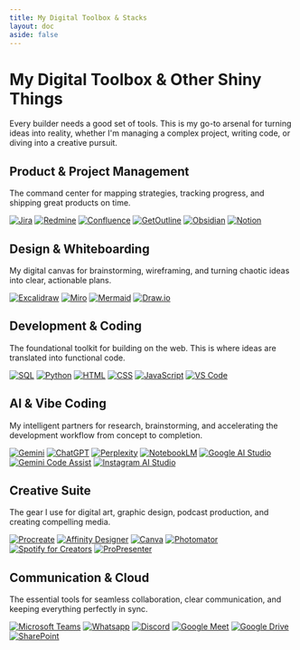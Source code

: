 ```yaml
---
title: My Digital Toolbox & Stacks
layout: doc
aside: false
---
```

<NaitBubble />

# My Digital Toolbox & Other Shiny Things

Every builder needs a good set of tools. This is my go-to arsenal for turning ideas into reality, whether I'm managing a complex project, writing code, or diving into a creative pursuit.

<div class="space-y-12">
    <!-- Product & Project Management -->
    <div>
        <h2 class="text-2xl md:text-3xl font-semibold tracking-tight">Product & Project Management</h2>
        <p class="mt-3 text-lg text-gray-600 dark:text-gray-400">The command center for mapping strategies, tracking
            progress, and shipping great products on time.</p>
        <div class="mt-6 flex flex-wrap gap-3">
            <div class="tooltip-container"><a href="https://www.atlassian.com/software/jira" target="_blank"
                    rel="noopener noreferrer"
                    class="flex items-center justify-center h-14 w-14 bg-white dark:bg-gray-800 p-3 rounded-lg shadow-md hover:shadow-xl transition-shadow"><span
                        class="tooltip-text">Jira</span><img class="icon-img"
                        src="/icons/jira.svg"
                        alt="Jira"></a></div>
            <div class="tooltip-container"><a href="https://www.redmine.org/" target="_blank" rel="noopener noreferrer"
                    class="flex items-center justify-center h-14 w-14 bg-white dark:bg-gray-800 p-3 rounded-lg shadow-md hover:shadow-xl transition-shadow"><span
                        class="tooltip-text">Redmine</span><img class="icon-img"
                        src="/icons/redmine.svg"
                        alt="Redmine"></a></div>
            <div class="tooltip-container"><a href="https://www.atlassian.com/software/confluence" target="_blank"
                    rel="noopener noreferrer"
                    class="flex items-center justify-center h-14 w-14 bg-white dark:bg-gray-800 p-3 rounded-lg shadow-md hover:shadow-xl transition-shadow"><span
                        class="tooltip-text">Confluence</span><img class="icon-img"
                        src="/icons/confluence.svg"
                        alt="Confluence"></a></div>
            <div class="tooltip-container"><a href="https://www.getoutline.com/" target="_blank"
                    rel="noopener noreferrer"
                    class="flex items-center justify-center h-14 w-14 bg-white dark:bg-gray-800 p-3 rounded-lg shadow-md hover:shadow-xl transition-shadow"><span
                        class="tooltip-text">Outline</span><img class="icon-img"
                        src="/icons/outline.png" alt="GetOutline"></a></div>
            <div class="tooltip-container"><a href="https://obsidian.md/" target="_blank" rel="noopener noreferrer"
                    class="flex items-center justify-center h-14 w-14 bg-white dark:bg-gray-800 p-3 rounded-lg shadow-md hover:shadow-xl transition-shadow"><span
                        class="tooltip-text">Obsidian</span><img class="icon-img"
                        src="/icons/obsidian.svg"
                        alt="Obsidian"></a></div>
            <div class="tooltip-container"><a href="https://www.notion.so/" target="_blank" rel="noopener noreferrer"
                    class="flex items-center justify-center h-14 w-14 bg-white dark:bg-gray-800 p-3 rounded-lg shadow-md hover:shadow-xl transition-shadow"><span
                        class="tooltip-text">Notion</span><img class="icon-img"
                        src="/icons/notion.svg"
                        alt="Notion"></a></div>
        </div>
    </div>
    <!-- Design & Whiteboarding -->
    <div>
        <h2 class="text-2xl md:text-3xl font-semibold tracking-tight">Design & Whiteboarding</h2>
        <p class="mt-3 text-lg text-gray-600 dark:text-gray-400">My digital canvas for brainstorming, wireframing, and
            turning chaotic ideas into clear, actionable plans.</p>
        <div class="mt-6 flex flex-wrap gap-3">
            <div class="tooltip-container"><a href="https://excalidraw.com/" target="_blank" rel="noopener noreferrer"
                    class="flex items-center justify-center h-14 w-14 bg-white dark:bg-gray-800 p-3 rounded-lg shadow-md hover:shadow-xl transition-shadow"><span
                        class="tooltip-text">Excalidraw</span><img class="icon-img"
                        src="/icons/excalidraw.svg"
                        alt="Excalidraw"></a></div>
            <div class="tooltip-container"><a href="https://miro.com/" target="_blank" rel="noopener noreferrer"
                    class="flex items-center justify-center h-14 w-14 bg-white dark:bg-gray-800 p-3 rounded-lg shadow-md hover:shadow-xl transition-shadow"><span
                        class="tooltip-text">Miro</span><img class="icon-img"
                        src="/icons/miro.svg"
                        alt="Miro"></a></div>
            <div class="tooltip-container"><a href="https://mermaid.js.org/" target="_blank" rel="noopener noreferrer"
                    class="flex items-center justify-center h-14 w-14 bg-white dark:bg-gray-800 p-3 rounded-lg shadow-md hover:shadow-xl transition-shadow"><span
                        class="tooltip-text">Mermaid</span><img class="icon-img"
                        src="/icons/mermaid.svg"
                        alt="Mermaid"></a></div>
            <div class="tooltip-container"><a href="https://app.diagrams.net/" target="_blank" rel="noopener noreferrer"
                    class="flex items-center justify-center h-14 w-14 bg-white dark:bg-gray-800 p-3 rounded-lg shadow-md hover:shadow-xl transition-shadow"><span
                        class="tooltip-text">Draw.io</span><img class="icon-img"
                        src="/icons/draw.svg"
                        alt="Draw.io"></a></div>
        </div>
    </div>
    <!-- Development & Coding -->
    <div>
        <h2 class="text-2xl md:text-3xl font-semibold tracking-tight">Development & Coding</h2>
        <p class="mt-3 text-lg text-gray-600 dark:text-gray-400">The foundational toolkit for building on the web. This
            is where ideas are translated into functional code.</p>
        <div class="mt-6 flex flex-wrap gap-3">
            <div class="tooltip-container"><a href="https://www.w3schools.com/sql/" target="_blank"
                    rel="noopener noreferrer"
                    class="flex items-center justify-center h-14 w-14 bg-white dark:bg-gray-800 p-3 rounded-lg shadow-md hover:shadow-xl transition-shadow"><span
                        class="tooltip-text">SQL</span><img class="icon-img"
                        src="/icons/sql.svg"
                        alt="SQL"></a></div>
            <div class="tooltip-container"><a href="https://www.python.org/" target="_blank" rel="noopener noreferrer"
                    class="flex items-center justify-center h-14 w-14 bg-white dark:bg-gray-800 p-3 rounded-lg shadow-md hover:shadow-xl transition-shadow"><span
                        class="tooltip-text">Python</span><img class="icon-img"
                        src="/icons/python.svg"
                        alt="Python"></a></div>
            <div class="tooltip-container"><a href="https://developer.mozilla.org/en-US/docs/Web/HTML" target="_blank"
                    rel="noopener noreferrer"
                    class="flex items-center justify-center h-14 w-14 bg-white dark:bg-gray-800 p-3 rounded-lg shadow-md hover:shadow-xl transition-shadow"><span
                        class="tooltip-text">HTML</span><img class="icon-img"
                        src="/icons/html5.svg"
                        alt="HTML"></a></div>
            <div class="tooltip-container"><a href="https://developer.mozilla.org/en-US/docs/Web/CSS" target="_blank"
                    rel="noopener noreferrer"
                    class="flex items-center justify-center h-14 w-14 bg-white dark:bg-gray-800 p-3 rounded-lg shadow-md hover:shadow-xl transition-shadow"><span
                        class="tooltip-text">CSS</span><img class="icon-img"
                        src="/icons/css3.svg"
                        alt="CSS"></a></div>
            <div class="tooltip-container"><a href="https://developer.mozilla.org/en-US/docs/Web/JavaScript"
                    target="_blank" rel="noopener noreferrer"
                    class="flex items-center justify-center h-14 w-14 bg-white dark:bg-gray-800 p-3 rounded-lg shadow-md hover:shadow-xl transition-shadow"><span
                        class="tooltip-text">JavaScript</span><img class="icon-img"
                        src="/icons/javascript.svg"
                        alt="JavaScript"></a></div>
            <div class="tooltip-container"><a href="https://code.visualstudio.com/" target="_blank"
                    rel="noopener noreferrer"
                    class="flex items-center justify-center h-14 w-14 bg-white dark:bg-gray-800 p-3 rounded-lg shadow-md hover:shadow-xl transition-shadow"><span
                        class="tooltip-text">VS Code</span><img class="icon-img"
                        src="/icons/vscode.svg"
                        alt="VS Code"></a></div>
        </div>
    </div>
    <!-- AI & Vibe Coding -->
    <div>
        <h2 class="text-2xl md:text-3xl font-semibold tracking-tight">AI & Vibe Coding</h2>
        <p class="mt-3 text-lg text-gray-600 dark:text-gray-400">My intelligent partners for research, brainstorming,
            and accelerating the development workflow from concept to completion.</p>
        <div class="mt-6 flex flex-wrap gap-3">
            <div class="tooltip-container"><a href="https://gemini.google.com/" target="_blank"
                    rel="noopener noreferrer"
                    class="flex items-center justify-center h-14 w-14 bg-white dark:bg-gray-800 p-3 rounded-lg shadow-md hover:shadow-xl transition-shadow"><span
                        class="tooltip-text">Gemini</span><img class="icon-img"
                        src="/icons/gemini.svg"
                        alt="Gemini"></a></div>
            <div class="tooltip-container"><a href="https://openai.com/chatgpt/" target="_blank"
                    rel="noopener noreferrer"
                    class="flex items-center justify-center h-14 w-14 bg-white dark:bg-gray-800 p-3 rounded-lg shadow-md hover:shadow-xl transition-shadow"><span
                        class="tooltip-text">ChatGPT</span><img class="icon-img"
                        src="/icons/openai.svg"
                        alt="ChatGPT"></a></div>
            <div class="tooltip-container"><a href="https://www.perplexity.ai/" target="_blank"
                    rel="noopener noreferrer"
                    class="flex items-center justify-center h-14 w-14 bg-white dark:bg-gray-800 p-3 rounded-lg shadow-md hover:shadow-xl transition-shadow"><span
                        class="tooltip-text">Perplexity</span><img class="icon-img"
                        src="/icons/perplexity.svg"
                        alt="Perplexity"></a></div>
            <div class="tooltip-container"><a href="https://notebooklm.google/" target="_blank"
                    rel="noopener noreferrer"
                    class="flex items-center justify-center h-14 w-14 bg-white dark:bg-gray-800 p-3 rounded-lg shadow-md hover:shadow-xl transition-shadow"><span
                        class="tooltip-text">NotebookLM</span><img class="icon-img"
                        src="/icons/notebooklm.svg"
                        alt="NotebookLM"></a></div>
            <div class="tooltip-container"><a href="https://aistudio.google.com/" target="_blank"
                    rel="noopener noreferrer"
                    class="flex items-center justify-center h-14 w-14 bg-white dark:bg-gray-800 p-3 rounded-lg shadow-md hover:shadow-xl transition-shadow"><span
                        class="tooltip-text">Google AI Studio</span><img class="icon-img"
                        src="/icons/googleaistudio.svg"
                        alt="Google AI Studio"></a></div>
            <div class="tooltip-container"><a href="https://cloud.google.com/gemini/code-assist" target="_blank"
                    rel="noopener noreferrer"
                    class="flex items-center justify-center h-14 w-14 bg-white dark:bg-gray-800 p-3 rounded-lg shadow-md hover:shadow-xl transition-shadow"><span
                        class="tooltip-text">Gemini Code Assist</span><img class="icon-img"
                        src="/icons/gemini.svg"
                        alt="Gemini Code Assist"></a></div>
            <div class="tooltip-container"><a href="https://ai.meta.com/docs/instagram/" target="_blank"
                    rel="noopener noreferrer"
                    class="flex items-center justify-center h-14 w-14 bg-white dark:bg-gray-800 p-3 rounded-lg shadow-md hover:shadow-xl transition-shadow"><span
                        class="tooltip-text">Instagram AI Studio</span><img class="icon-img"
                        src="/icons/instagram.svg"
                        alt="Instagram AI Studio"></a></div>
        </div>
    </div>
    <!-- Creative Suite -->
    <div>
        <h2 class="text-2xl md:text-3xl font-semibold tracking-tight">Creative Suite</h2>
        <p class="mt-3 text-lg text-gray-600 dark:text-gray-400">The gear I use for digital art, graphic design, podcast
            production, and creating compelling media.</p>
        <div class="mt-6 flex flex-wrap gap-3">
            <div class="tooltip-container"><a href="https://procreate.art/" target="_blank" rel="noopener noreferrer"
                    class="flex items-center justify-center h-14 w-14 bg-white dark:bg-gray-800 p-3 rounded-lg shadow-md hover:shadow-xl transition-shadow"><span
                        class="tooltip-text">Procreate</span><img class="icon-img"
                        src="/icons/procreate.svg"
                        alt="Procreate"></a></div>
            <div class="tooltip-container"><a href="https://affinity.serif.com/en-us/designer/" target="_blank"
                    rel="noopener noreferrer"
                    class="flex items-center justify-center h-14 w-14 bg-white dark:bg-gray-800 p-3 rounded-lg shadow-md hover:shadow-xl transition-shadow"><span
                        class="tooltip-text">Affinity Designer</span><img class="icon-img"
                        src="/icons/affinitydesigner.svg"
                        alt="Affinity Designer"></a></div>
            <div class="tooltip-container"><a href="https://www.canva.com/" target="_blank" rel="noopener noreferrer"
                    class="flex items-center justify-center h-14 w-14 bg-white dark:bg-gray-800 p-3 rounded-lg shadow-md hover:shadow-xl transition-shadow"><span
                        class="tooltip-text">Canva</span><img class="icon-img"
                        src="/icons/canva.svg"
                        alt="Canva"></a></div>
            <div class="tooltip-container"><a href="https://www.photomator.com/" target="_blank"
                    rel="noopener noreferrer"
                    class="flex items-center justify-center h-14 w-14 bg-white dark:bg-gray-800 p-3 rounded-lg shadow-md hover:shadow-xl transition-shadow"><span
                        class="tooltip-text">Photomator</span><img class="icon-img"
                        src="/icons/photomator.svg" alt="Photomator"></a>
            </div>
            <div class="tooltip-container"><a href="https://podcasters.spotify.com/" target="_blank"
                    rel="noopener noreferrer"
                    class="flex items-center justify-center h-14 w-14 bg-white dark:bg-gray-800 p-3 rounded-lg shadow-md hover:shadow-xl transition-shadow"><span
                        class="tooltip-text">Spotify for Creators</span><img class="icon-img"
                        src="/icons/spotify.svg"
                        alt="Spotify for Creators"></a></div>
            <div class="tooltip-container"><a href="https://renewedvision.com/propresenter/" target="_blank"
                    rel="noopener noreferrer"
                    class="flex items-center justify-center h-14 w-14 bg-white dark:bg-gray-800 p-3 rounded-lg shadow-md hover:shadow-xl transition-shadow"><span
                        class="tooltip-text">ProPresenter</span><img class="icon-img"
                        src="/icons/propresenter.svg" alt="ProPresenter"></a></div>
        </div>
    </div>
    <!-- Communication & Cloud -->
    <div>
        <h2 class="text-2xl md:text-3xl font-semibold tracking-tight">Communication & Cloud</h2>
        <p class="mt-3 text-lg text-gray-600 dark:text-gray-400">The essential tools for seamless collaboration, clear
            communication, and keeping everything perfectly in sync.</p>
        <div class="mt-6 flex flex-wrap gap-3">
            <div class="tooltip-container"><a href="https://www.microsoft.com/en-us/microsoft-teams/group-chat-software"
                    target="_blank" rel="noopener noreferrer"
                    class="flex items-center justify-center h-14 w-14 bg-white dark:bg-gray-800 p-3 rounded-lg shadow-md hover:shadow-xl transition-shadow"><span
                        class="tooltip-text">Microsoft Teams</span>
                        <img class="icon-img"
                        src="/icons/teams.svg"
                        alt="Microsoft Teams"></a></div>
            <div class="tooltip-container"><a href="https://www.whatsapp.com/" target="_blank" rel="noopener noreferrer"
                    class="flex items-center justify-center h-14 w-14 bg-white dark:bg-gray-800 p-3 rounded-lg shadow-md hover:shadow-xl transition-shadow"><span
                        class="tooltip-text">Whatsapp</span><img class="icon-img"
                        src="/icons/whatsapp.svg"
                        alt="Whatsapp"></a></div>
            <div class="tooltip-container"><a href="https://discord.com/" target="_blank" rel="noopener noreferrer"
                    class="flex items-center justify-center h-14 w-14 bg-white dark:bg-gray-800 p-3 rounded-lg shadow-md hover:shadow-xl transition-shadow"><span
                        class="tooltip-text">Discord</span><img class="icon-img"
                        src="/icons/discord.svg"
                        alt="Discord"></a></div>
            <div class="tooltip-container"><a href="https://meet.google.com/" target="_blank" rel="noopener noreferrer"
                    class="flex items-center justify-center h-14 w-14 bg-white dark:bg-gray-800 p-3 rounded-lg shadow-md hover:shadow-xl transition-shadow"><span
                        class="tooltip-text">Google Meet</span><img class="icon-img"
                        src="/icons/googlemeet.svg"
                        alt="Google Meet"></a></div>
            <div class="tooltip-container"><a href="https://www.google.com/drive/" target="_blank"
                    rel="noopener noreferrer"
                    class="flex items-center justify-center h-14 w-14 bg-white dark:bg-gray-800 p-3 rounded-lg shadow-md hover:shadow-xl transition-shadow"><span
                        class="tooltip-text">Google Drive</span><img class="icon-img"
                        src="/icons/googledrive.svg"
                        alt="Google Drive"></a></div>
            <div class="tooltip-container"><a
                    href="https://www.microsoft.com/en-us/microsoft-365/sharepoint/collaboration" target="_blank"
                    rel="noopener noreferrer"
                    class="flex items-center justify-center h-14 w-14 bg-white dark:bg-gray-800 p-3 rounded-lg shadow-md hover:shadow-xl transition-shadow"><span
                        class="tooltip-text">SharePoint</span><img class="icon-img"
                        src="/icons/sharepoint.svg"
                        alt="SharePoint"></a></div>
        </div>
    </div>
</div>

<style>
    /* Custom Tooltip Styling */
    .tooltip-container {
        position: relative;
        display: inline-block;
    }

    .tooltip-text {
        visibility: hidden;
        width: max-content;
        background-color: #111827;
        /* gray-900 */
        color: #fff;
        text-align: center;
        border-radius: 6px;
        padding: 5px 10px;
        position: absolute;
        z-index: 10;
        bottom: 125%;
        left: 50%;
        transform: translateX(-50%);
        opacity: 0;
        transition: opacity 0.3s;
        white-space: nowrap;
    }

    .dark .tooltip-text {
        background-color: #f9fafb;
        /* gray-50 */
        color: #1f2937;
    }

    .tooltip-container:hover .tooltip-text {
        visibility: visible;
        opacity: 1;
    }

    /* Dark Mode Icon Adaptation */
    .dark .icon-img {
        /* Invert the color of icons that are dark by default */
        filter: invert(0.9) hue-rotate(180deg);
    }

    /* Keep specific brand-colored icons from inverting */
    .dark .icon-img.no-invert {
        filter: none;
    }
</style>
